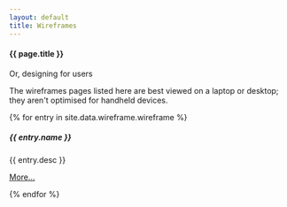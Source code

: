 ```yaml
---
layout: default
title: Wireframes
---
```

#### {{ page.title }}

<p>Or, designing for users</p>
<p class="small">The wireframes pages listed here are best viewed on a laptop or desktop; they aren't optimised for handheld devices.</p>

{% for entry in site.data.wireframe.wireframe %}
<div class="container mt-3">
  <div class="card bg-light text-dark p-3">
    <div class="card-body hoveff">
      <h5>{{ entry.name }} </h5>
      <p>{{ entry.desc }}</p>
	  <p><a href="{{ entry.demo }}">More...</a></p>
    </div><!-- card-body  -->
  </div><!-- card -->
</div><!-- container mt-3 -->
{% endfor %}
